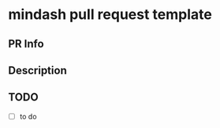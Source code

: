 # mindash pull request template

<!-- 작업 주제 or 제목을 적어주세요 -->
## PR Info

<!-- 설명을 적어주세요 -->
## Description

## TODO
- [ ] to do